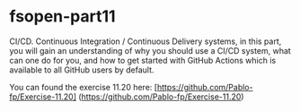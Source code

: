 # fsopen-part11
CI/CD. Continuous Integration / Continuous Delivery systems, in this part, you will gain an understanding of why you should use a CI/CD system, what can one do for you, and how to get started with GitHub Actions which is available to all GitHub users by default.


You can found the exercise 11.20 here: [https://github.com/Pablo-fp/Exercise-11.20] (https://github.com/Pablo-fp/Exercise-11.20)
